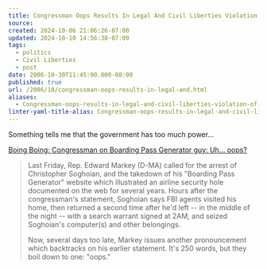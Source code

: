 ```yaml
---
title: Congressman Oops Results In Legal And Civil Liberties Violation Of Student
source: 
created: 2024-10-06 21:06:26-07:00
updated: 2024-10-10 14:56:38-07:00
tags:
  - politics
  - Civil Liberties
  - post
date: 2006-10-30T11:45:00.000-08:00
published: true
url: /2006/10/congressman-oops-results-in-legal-and.html
aliases:
  - Congressman-oops-results-in-legal-and-civil-liberties-violation-of-student
linter-yaml-title-alias: Congressman-oops-results-in-legal-and-civil-liberties-violation-of-student
---
```



Something tells me that the government has too much power...  
  
[Boing Boing: Congressman on Boarding Pass Generator guy: Uh... oops?](https://www.boingboing.net/2006/10/29/congressman_on_board.html)  

> Last Friday, Rep. Edward Markey (D-MA) called for the arrest of Christopher Soghoian, and the takedown of his "Boarding Pass Generator" website which illustrated an airline security hole documented on the web for several years. Hours after the congressman's statement, Soghoian says FBI agents visited his home, then returned a second time after he'd left -- in the middle of the night -- with a search warrant signed at 2AM, and seized Soghoian's computer(s) and other belongings.  
>   
> Now, several days too late, Markey issues another pronouncement which backtracks on his earlier statement. It's 250 words, but they boil down to one: "oops."